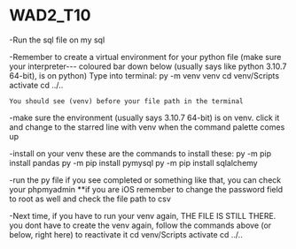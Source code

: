 # WAD2_T10

<!-- How to use Importer! -->
-Run the sql file on my sql

-Remember to create a virtual environment for your python file (make sure your interpreter--- coloured bar down below (usually says like python 3.10.7 64-bit), is on python)
    Type into terminal:
        <!-- create venv -->
        py -m venv venv 
        <!-- access the activate script in the scripts folder -->
        cd venv/Scripts
        activate
        <!-- go back to your main folder -->
        cd ../..

    You should see (venv) before your file path in the terminal

-make sure the environment (usually says 3.10.7 64-bit) is on venv. click it and change to the starred line with venv when the command palette comes up

-install on your venv
    these are the commands to install these:
        py -m pip install pandas
        py -m pip install pymysql
        py -m pip install sqlalchemy

-run the py file
    if you see completed or something like that, you can check your phpmyadmin
    **if you are iOS remember to change the password field to root as well and check the file path to csv

-Next time, if you have to run your venv again, THE FILE IS STILL THERE. you dont have to create the venv again, follow the commands above (or below, right here) to reactivate it
    cd venv/Scripts
    activate
    cd ../..
